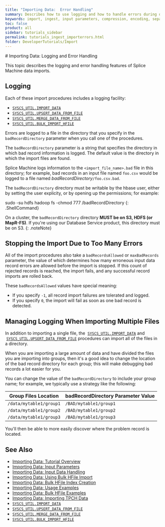 ```yaml
---
title: "Importing Data:  Error Handling"
summary: Describes how to use logging and how to handle errors during data ingestion.
keywords: import, ingest, input parameters, compression, encoding, separator
toc: false
product: all
sidebar: tutorials_sidebar
permalink: tutorials_ingest_importerrors.html
folder: DeveloperTutorials/Import
---
```

<section>
<div class="TopicContent" data-swiftype-index="true" markdown="1">
# Importing Data: Logging and Error Handling

This topic describes the logging and error handling features of Splice Machine data imports.

## Logging

Each of these import procedures includes a logging facility:

*  [`SYSCS_UTIL.IMPORT_DATA`](sqlref_sysprocs_importdata.html)
*  [`SYSCS_UTIL.UPSERT_DATA_FROM_FILE`](sqlref_sysprocs_upsertdata.html)
*  [`SYSCS_UTIL.MERGE_DATA_FROM_FILE`](sqlref_sysprocs_mergedata.html)
*  [`SYSCS_UTIL.BULK_IMPORT_HFILE`](sqlref_sysprocs_importhfile.html)

Errors are logged to a file in the directory that you specify in the `badRecordDirectory` parameter when you call one of the procedures.

The `badRecordDirectory` parameter is a string that specifies the directory in which bad record information is logged. The default value is the directory in which the import files are found.

Splice Machine logs information to the `<import_file_name>.bad` file in this directory; for example, bad records in an input file named `foo.csv` would be logged to a file named *badRecordDirectory*`/foo.csv.bad`.

The `badRecordDirectory` directory must be writable by the hbase user,
either by setting the user explicity, or by opening up the permissions;
for example:

<div class="preWrapper" markdown="1">
    sudo -su hdfs hadoop fs -chmod 777 /badRecordDirectory
{: .ShellCommand}
</div>

On a cluster, the `badRecordDirectory` directory **MUST be on S3, HDFS (or
MapR-FS)**. If you're using our Database Service product, this directory must be on S3.
{: .noteNote}

## Stopping the Import Due to Too Many Errors

All of the import procedures also take a `badRecordsAllowed` or `maxBadRecords` parameter, the value of which determines how many erroneous input data record errors are allowed before the import is stopped. If this count of rejected records is reached, the import fails, and any successful record imports are rolled back.

These `badRecordsAllowed` values have special meaning:

* If you specify `-1`, all record import failures are tolerated and logged.
* If you specify `0`, the import will fail as soon as one bad record is detected.

## Managing Logging When Importing Multiple Files

In addition to importing a single file, the &nbsp;[`SYSCS_UTIL.IMPORT_DATA`](sqlref_sysprocs_importdata.html) and
  &nbsp;[`SYSCS_UTIL.UPSERT_DATA_FROM_FILE`](sqlref_sysprocs_upsertdata.html) procedures can import all of the files in a directory.

When you are importing a large amount of data and have divided the files
you are importing into groups, then it's a good idea to change the
location of the bad record directory for each group; this will make
debugging bad records a lot easier for you.

You can change the value of the `badRecordDirectory` to include your
group name; for example, we typically use a strategy like the following:

<table style="width: 100%;">
    <col />
    <col />
    <thead>
        <tr>
            <th>Group Files Location</th>
            <th><span class="CodeBoldFont">badRecordDirectory</span> Parameter Value</th>
        </tr>
    </thead>
    <tbody>
        <tr>
            <td><code>/data/mytable1/group1</code></td>
            <td><code>/BAD/mytable1/group1</code></td>
        </tr>
        <tr>
            <td><code>/data/mytable1/group2</code></td>
            <td><code>/BAD/mytable1/group2</code></td>
        </tr>
        <tr>
            <td><code>/data/mytable1/group3</code></td>
            <td><code>/BAD/mytable1/group3</code></td>
        </tr>
    </tbody>
</table>
You'll then be able to more easily discover where the problem record is
located.

## See Also

*  [Importing Data: Tutorial Overview](tutorials_ingest_importoverview.html)
*  [Importing Data: Input Parameters](tutorials_ingest_importparams.html)
*  [Importing Data: Input Data Handling](tutorials_ingest_importinput.html)
*  [Importing Data: Using Bulk HFile Import](tutorials_ingest_importbulkhfile.html)
*  [Importing Data: Bulk HFile Index Creation](tutorials_ingest_importbulkindex.html)
*  [Importing Data: Usage Examples](tutorials_ingest_importexamples1.html)
*  [Importing Data: Bulk HFile Examples](tutorials_ingest_importexampleshfile.html)
*  [Importing Data: Importing TPCH Data](tutorials_ingest_importexamplestpch.html)
*  [`SYSCS_UTIL.IMPORT_DATA`](sqlref_sysprocs_importdata.html)
*  [`SYSCS_UTIL.UPSERT_DATA_FROM_FILE`](sqlref_sysprocs_upsertdata.html)
*  [`SYSCS_UTIL.MERGE_DATA_FROM_FILE`](sqlref_sysprocs_mergedata.html)
*  [`SYSCS_UTIL.BULK_IMPORT_HFILE`](sqlref_sysprocs_importhfile.html)

</div>
</section>
